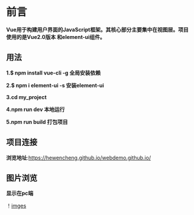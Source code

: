 # 前言

**Vue用于构建用户界面的JavaScript框架。其核心部分主要集中在视图层。项目使用的是Vue2.0版本
和element-ui组件。**



## 用法

**1.$ npm install vue-cli -g 全局安装依赖**

**2.$ npm i element-ui -s 安装element-ui**

**3.cd my_project**

**4.npm run dev 本地运行**

**5.npm run build 打包项目** 



## 项目连接

**浏览地址**:https://hewencheng.github.io/webdemo.github.io/


## 图片浏览

**显示在pc端**

！[imges](https://hewencheng.github.io/web_Analysis.github.io/img/Browse2.png)
